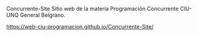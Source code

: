 Concurrente-Site
Sitio web de la materia Programación Concurrente CIU-UNQ General Belgrano.

https://web-ciu-programacion.github.io/Concurrente-Site/
